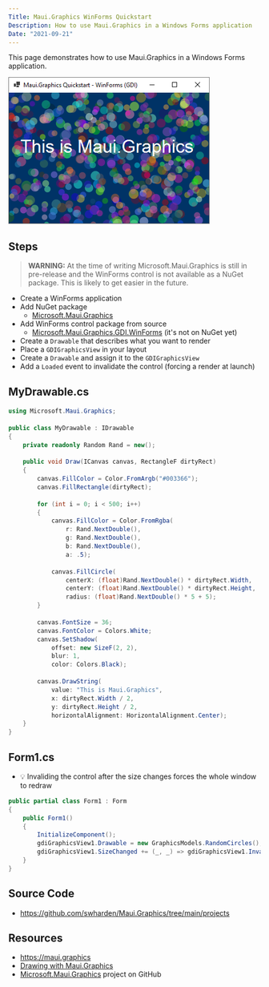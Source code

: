 ```yaml
---
Title: Maui.Graphics WinForms Quickstart
Description: How to use Maui.Graphics in a Windows Forms application
Date: "2021-09-21"
---
```


This page demonstrates how to use Maui.Graphics in a Windows Forms application. 

<div class='text-center img-border'>

![](maui-graphics-quickstart-winforms.png)

</div>

## Steps

> **WARNING:** At the time of writing Microsoft.Maui.Graphics is still in pre-release and the WinForms control is not available as a NuGet package. This is likely to get easier in the future.

* Create a WinForms application
* Add NuGet package
  * [Microsoft.Maui.Graphics](https://www.nuget.org/packages/Microsoft.Maui.Graphics)
* Add WinForms control package from source
  * [Microsoft.Maui.Graphics.GDI.WinForms](https://github.com/dotnet/Microsoft.Maui.Graphics/tree/main/src/Microsoft.Maui.Graphics.GDI.Winforms) (it's not on NuGet yet)
* Create a `Drawable` that describes what you want to render
* Place a `GDIGraphicsView` in your layout
* Create a `Drawable` and assign it to the `GDIGraphicsView`
* Add a `Loaded` event to invalidate the control (forcing a render at launch)

## MyDrawable.cs
```cs
using Microsoft.Maui.Graphics;

public class MyDrawable : IDrawable
{
    private readonly Random Rand = new();

    public void Draw(ICanvas canvas, RectangleF dirtyRect)
    {
        canvas.FillColor = Color.FromArgb("#003366");
        canvas.FillRectangle(dirtyRect);

        for (int i = 0; i < 500; i++)
        {
            canvas.FillColor = Color.FromRgba(
                r: Rand.NextDouble(),
                g: Rand.NextDouble(),
                b: Rand.NextDouble(),
                a: .5);

            canvas.FillCircle(
                centerX: (float)Rand.NextDouble() * dirtyRect.Width,
                centerY: (float)Rand.NextDouble() * dirtyRect.Height,
                radius: (float)Rand.NextDouble() * 5 + 5);
        }

        canvas.FontSize = 36;
        canvas.FontColor = Colors.White;
        canvas.SetShadow(
            offset: new SizeF(2, 2),
            blur: 1,
            color: Colors.Black);

        canvas.DrawString(
            value: "This is Maui.Graphics",
            x: dirtyRect.Width / 2,
            y: dirtyRect.Height / 2,
            horizontalAlignment: HorizontalAlignment.Center);
    }
}
```

## Form1.cs

* 💡 Invaliding the control after the size changes forces the whole window to redraw

```cs
public partial class Form1 : Form
{
    public Form1()
    {
        InitializeComponent();
        gdiGraphicsView1.Drawable = new GraphicsModels.RandomCircles();
        gdiGraphicsView1.SizeChanged += (_, _) => gdiGraphicsView1.Invalidate();
    }
}
```

## Source Code

* https://github.com/swharden/Maui.Graphics/tree/main/projects

## Resources
* https://maui.graphics
* [Drawing with Maui.Graphics](https://swharden.com/blog/2021-09-10-maui-graphics)
* [Microsoft.Maui.Graphics](https://github.com/dotnet/Microsoft.Maui.Graphics) project on GitHub
